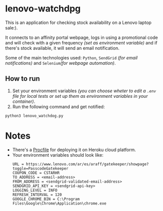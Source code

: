 # lenovo-watchdpg
This is an application for checking stock availability on a Lenovo laptop sale:). 

It connects to an affinity portal webpage, logs in using a promotional code and will check with a given frequency _(set as environment variable)_ and if there's stock available, it will send an email notification.

Some of the main technologies used: ```Python```, ```SendGrid``` _(for email notifications)_ and ```Selenium```_(for webpage automation)_.

## How to run

1. Set your environment variables _(you can choose wheter to edit a ```.env``` file for local tests or set up them as environment variables in your container)_.
2. Run the following command and get notified:
```bash
python3 lenovo_watchdog.py
```

# Notes
 
- There's a [Procfile](https://github.com/agustinkoszczej/lenovo-watchdog/blob/master/Procfile) for deploying it on Heroku cloud platform.
- Your environment variables should look like:
  ```
  URL = https://www.lenovo.com/ar/es/araff/gatekeeper/showpage?toggle=PasscodeGatekeeper
  COUPON_CODE = CSTARHR
  TO_ADDRESS = <email-address>
  FROM_ADDRESS = <sendgrid-validated-email-address>
  SENDGRID_API_KEY = <sendgrid-api-key>
  LOGGING_LEVEL = INFO
  REFRESH_INTERVAL = 120
  GOOGLE_CHROME_BIN = C:\Program Files\Google\Chrome\Application\chrome.exe
  ```
